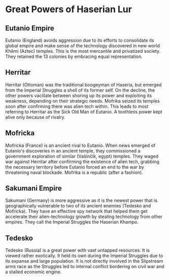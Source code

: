 # Great Powers of Haserian Lur

<!-- * Mofricka - French
* Sakumani - Germans
* Tedesko - Russia
* Eutaino - English
* Herritar - Ottomans
* hasiera = Europeans -->

## Eutanio Empire

Eutanio (England) avoids aggression due to its efforts to consolidate its global empire and make sense of the technology discovered in new world Khēmi (Aztec) temples. This is the most mercantile and privatized society. They retained the 13 colonies by embracing equal representation.

## Herritar

Herritar (Ottoman) was the traditional boogeyman of Haseria, but emerged from the Imperial Struggles a shell of its former self. On the decline, the other powers vacillate between shoring up its power and exploiting its weakness, depending on their strategic needs. Mofrika seized its temples soon after confirming there was alien tech within. This leads to most referring to Herritar as the Sick Old Man of Eutanio. A toothless power kept alive only because of rivalry.

## Mofricka

Mofricka (France) is an ancient rival to Eutanio. When news emerged of Eutanio's discoveries in an ancient temple, they commissioned a government exploration of similar (Vaŝinĉik, egypt) temples. They waged war against Herritar after confirming the existence of alien tech, grabbing the necessary territory before Eutanio forced an end to the war by threatening naval blockade. Mofrika is a republic (after a fashion).

## Sakumani Empire

Sakumani (Germany) is more aggressive as it is the newest power that is geographically vulnerable to two of its ancient enemies (Tedesko and Mofricka). They have an effective spy network that helped them get accelerate their alien-technology growth by stealing technology from other empires. They call the Imperial Struggles the Haserian Khampo.

## Tedesko

Tedesko (Russia) is a great power with vast untapped resources. It is viewed rather exotically. It held its own during the Imperial Struggles due to its expanse and large population. It is not directly involved in the Slipstream arms race as the Struggles led to internal conflict bordering on civil war and a stalled economic engine.
